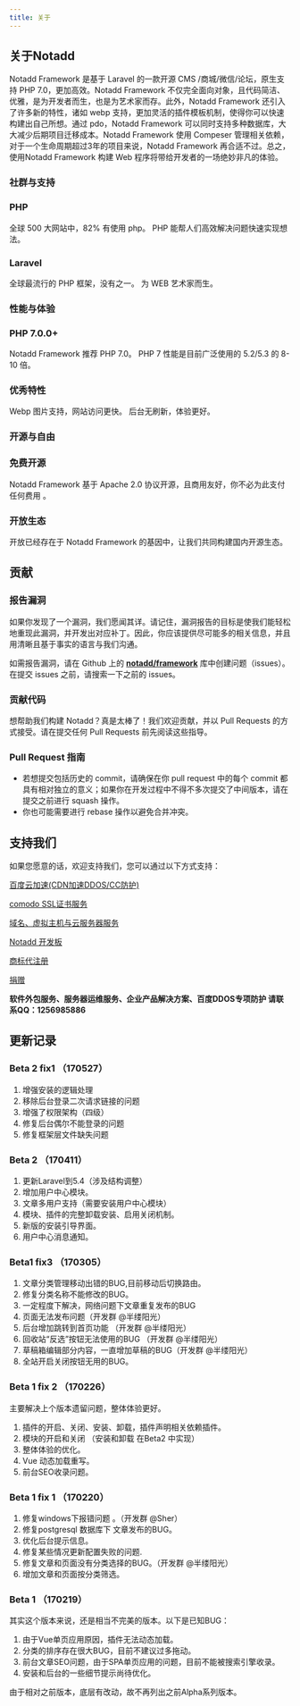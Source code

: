```yaml
---
title: 关于
---
```


## 关于Notadd

Notadd Framework 是基于 Laravel 的一款开源 CMS /商城/微信/论坛，原生支持 PHP 7.0，更加高效。Notadd Framework 不仅完全面向对象，且代码简洁、优雅，是为开发者而生，也是为艺术家而存。此外，Notadd Framework 还引入了许多新的特性，诸如 webp 支持，更加灵活的插件模板机制，使得你可以快速构建出自己所想。通过 pdo，Notadd Framework 可以同时支持多种数据库，大大减少后期项目迁移成本。Notadd Framework 使用 Compeser 管理相关依赖，对于一个生命周期超过3年的项目来说，Notadd Framework 再合适不过。总之，使用Notadd Framework 构建 Web 程序将带给开发者的一场绝妙非凡的体验。

### 社群与支持

### PHP

全球 500 大网站中，82% 有使用 php。
PHP 能帮人们高效解决问题快速实现想法。

### Laravel

全球最流行的 PHP 框架，没有之一。
为 WEB 艺术家而生。

### 性能与体验

### PHP 7.0.0+

Notadd Framework 推荐 PHP 7.0。
PHP 7 性能是目前广泛使用的 5.2/5.3 的 8-10 倍。

### 优秀特性

Webp 图片支持，网站访问更快。
后台无刷新，体验更好。

### 开源与自由

### 免费开源

Notadd Framework 基于 Apache 2.0 协议开源，且商用友好，你不必为此支付任何费用 。

### 开放生态

开放已经存在于 Notadd Framework 的基因中，让我们共同构建国内开源生态。

## 贡献

### 报告漏洞

如果你发现了一个漏洞，我们愿闻其详。请记住，漏洞报告的目标是使我们能轻松地重现此漏洞，并开发出对应补丁。因此，你应该提供尽可能多的相关信息，并且用清晰且基于事实的语言与我们沟通。

如需报告漏洞，请在 Github 上的 **[notadd/framework](https://github.com/notadd/framework)** 库中创建问题（issues）。在提交 issues 之前，请搜索一下之前的 issues。

### 贡献代码

想帮助我们构建 Notadd？真是太棒了！我们欢迎贡献，并以 Pull Requests 的方式接受。请在提交任何 Pull Requests 前先阅读这些指导。

### Pull Request 指南

* 若想提交包括历史的 commit，请确保在你 pull request 中的每个 commit 都具有相对独立的意义；如果你在开发过程中不得不多次提交了中间版本，请在提交之前进行 squash 操作。
* 你也可能需要进行 rebase 操作以避免合并冲突。

## 支持我们

如果您愿意的话，欢迎支持我们，您可以通过以下方式支持：

[百度云加速(CDN加速DDOS/CC防护)](https://item.taobao.com/item.htm?id=531570249578)

[comodo SSL证书服务](https://item.taobao.com/item.htm?id=545850275264)

[域名、虚拟主机与云服务器服务](http://www.90data.com)

[Notadd 开发板](https://item.taobao.com/item.htm?id=545798837768)

[商标代注册](https://item.taobao.com/item.htm?id=536696169091)

[捐赠](https://git.oschina.net/notadd/notadd?donate=true)


**软件外包服务、服务器运维服务、企业产品解决方案、百度DDOS专项防护 请联系QQ：1256985886**


## 更新记录

### Beta 2 fix1 （170527）

1. 增强安装的逻辑处理
2. 移除后台登录二次请求链接的问题
3. 增强了权限架构（四级）
4. 修复后台偶尔不能登录的问题
5. 修复框架层文件缺失问题

### Beta 2 （170411）

1. 更新Laravel到5.4（涉及结构调整）
2. 增加用户中心模块。
3. 文章多用户支持（需要安装用户中心模块）
4. 模块、插件的完整卸载安装、启用关闭机制。
5. 新版的安装引导界面。
6. 用户中心消息通知。

### Beta1 fix3 （170305）
1. 文章分类管理移动出错的BUG,目前移动后切换路由。
2. 修复分类名称不能修改的BUG。
3. 一定程度下解决，网络问题下文章重复发布的BUG
4. 页面无法发布问题（开发群 @半缕阳光）
5. 后台增加跳转到首页功能 （开发群 @半缕阳光）
6. 回收站“反选”按钮无法使用的BUG （开发群 @半缕阳光）
7. 草稿箱编辑部分内容，一直增加草稿的BUG（开发群 @半缕阳光）
8. 全站开启关闭按钮无用的BUG。

### Beta 1 fix 2 （170226）

主要解决上个版本遗留问题，整体体验更好。
1. 插件的开启、关闭、安装、卸载，插件声明相关依赖插件。
2. 模块的开启和关闭 （安装和卸载 在Beta2 中实现）
3. 整体体验的优化。
4. Vue 动态加载重写。
5. 前台SEO收录问题。

### Beta 1 fix 1 （170220）

1. 修复windows下报错问题 。（开发群 @Sher）
2. 修复postgresql 数据库下 文章发布的BUG。
3. 优化后台提示信息。
4. 修复某些情况更新配置失败的问题.
5. 修复文章和页面没有分类选择的BUG。（开发群 @半缕阳光）
6. 增加文章和页面按分类筛选。


###  Beta 1 （170219）

其实这个版本来说，还是相当不完美的版本。以下是已知BUG：

1. 由于Vue单页应用原因，插件无法动态加载。
2. 分类的排序存在很大BUG，目前不建议过多拖动。
3. 前台文章SEO问题，由于SPA单页应用的问题，目前不能被搜索引擎收录。
4. 安装和后台的一些细节提示尚待优化。

由于相对之前版本，底层有改动，故不再列出之前Alpha系列版本。
